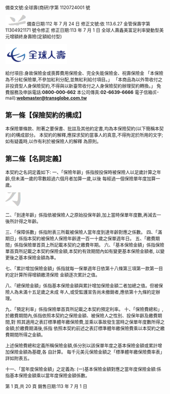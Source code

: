 備查文號:全球壽(商研)字第 1120724001 號

![0_image_1.png](0_image_1.png) 備查日期:112 年 7 月 24 日 修正文號:依 113.6.27 金管保壽字第 11304921171 號令修正 修正日期:113 年 7 月 1 日 全球人壽鑫美富足利率變動型美元增額終身壽險(定額給付型)

![0_image_0.png](0_image_0.png)

給付項目:身故保險金或喪葬費用保險金、完全失能保險金、祝壽保險金
「本保險為不分紅保險單,不參加紅利分配,並無紅利給付項目。」 「本商品為以外幣收付之非投資型人身保險契約,不得與以新臺幣收付之人身保險契約辦理契約轉換。」
免費服務及申訴電話:**0800-000-662** 本公司傳真:**02-6639-6666**
電子信箱(E-mail):**webmaster@transglobe.com.tw**

## 第一條【保險契約的構成】

本保險單條款、附著之要保書、批註及其他約定書,均為本保險契約(以下簡稱本契約)的構成部分。 本契約的解釋,應探求契約當事人的真意,不得拘泥於所用的文字;如有疑義時,以作有利於被保險人的解釋 為原則。

## 第二條【名詞定義】

本契約之名詞定義如下: 一、「保險年齡」係指按投保時被保險人以足歲計算之年齡,但未滿一歲的零數超過六個月者加算一歲,以後 每經過一個保險單年度加算一歲。

![0_image_2.png](0_image_2.png)

二、「到達年齡」係指依被保險人之原始投保年齡,加上當時保單年度數,再減去一後所計得之年齡。

三、「保障係數」係指附表三所載被保險人當年度到達年齡對應之係數。 四、「滿期日」係指本契約被保險人保險年齡達一百一十歲之保單週年日。 五、「繳費期間」係指保險單首頁上所記載本契約之繳費年期。 六、「基本保險金額」係指保險單首頁所記載之本契約保險金額,本契約有效期間內如有變更基本保險金額者, 以變更後之基本保險金額為準。

七、「累計增加保險金額」係指就每一保單週年日依第十八條第三項第一款第一目約定計算所得增額繳清保險 金額逐次累計之值。

八、「總保險金額」係指基本保險金額與累計增加保險金額二者加總之值。但被保險人為未滿十五足歲之未成 年人,或受監護宣告尚未撤銷者,應依第十九條約定辦理。

九、「預定利率」係指保險單首頁所記載之本契約預定利率。 十、「保險費總和」,於繳費期間內,係指依照本契約之保險金額、被保險人之性別、投保年齡及繳費期間,對 照其適用之表訂標準體年繳保險費,並乘以事故發生當時之保單年度數所得之金額;於繳費期滿後,係指 依照本契約前述之表訂標準體年繳保險費乘以本契約之繳費期間所得之金額。

上述保險費總和定義所稱保險金額,係分別以該保單年度之基本保險金額或累計增加保險金額為基礎,各 自計算。 每千元美元保險金額之「標準體年繳保險費率表」詳如附表五。

十一、「當年度保險金額」之定義為:
(一)基本保險金額對應之當年度保險金額:係指基本保險金額乘以當年度保險金額係數。

第 1 頁,共 20 頁 銷售日期:113 年 7 月 1 日
